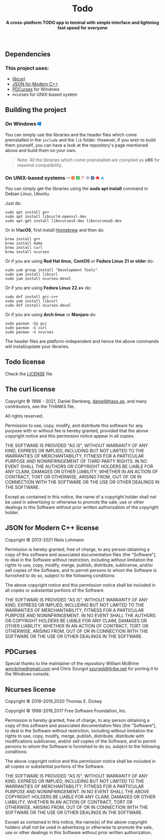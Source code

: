 <h1 align="center">
<b> Todo </b>
</h1>
<h4 align="center">
<b> A cross-platform TODO app in teminal with simple interface and lightning fast speed for everyone </b>
</h4>
&nbsp;

## **Dependencies**
### This project uses:
* [libcurl](https://github.com/curl/curl)
* [JSON for Modern C++](https://github.com/nlohmann/json)
* [PDCurses](https://github.com/wmcbrine/PDCurses) for Windows
* ncurses for UNIX-based system
## **Building the project**
### **On Windows** <svg role="img" fill="#0078D6" width="12" viewBox="0 0 24 24" xmlns="http://www.w3.org/2000/svg"><title>Windows</title><path d="M0 3.449L9.75 2.1v9.451H0m10.949-9.602L24 0v11.4H10.949M0 12.6h9.75v9.451L0 20.699M10.949 12.6H24V24l-12.9-1.801"/></svg>
You can simply use the libraries and the header files which come preinstalled in the ```include``` and the ```lib``` folder. However, if you wish to build them yourself, you can have a look at the repository's page mentioned above and build them on your own.
> Note: All the libraries which come preinstalled are compiled as **x86** for maximal compatibility.
### **On UNIX-based systems** <svg role="img" fill="#000000" width="12" viewBox="0 0 24 24" xmlns="http://www.w3.org/2000/svg"><title>macOS</title><path d="M0 14.727h.941v-2.453c0-.484.318-.835.771-.835.439 0 .71.276.71.722v2.566h.915V12.25c0-.48.31-.812.764-.812.46 0 .718.28.718.77v2.518h.94v-2.748c0-.801-.517-1.334-1.307-1.334-.578 0-1.054.31-1.247.805h-.023c-.147-.514-.552-.805-1.118-.805-.545 0-.968.306-1.142.771H.903v-.695H0v4.006zm7.82-.646c-.408 0-.68-.208-.68-.537 0-.318.26-.522.714-.552l.926-.057v.307c0 .483-.427.839-.96.839zm-.284.71c.514 0 1.017-.268 1.248-.703h.018v.639h.908v-2.76c0-.804-.647-1.33-1.64-1.33-1.021 0-1.66.537-1.701 1.285h.873c.06-.332.344-.548.79-.548.464 0 .748.242.748.662v.287l-1.058.06c-.976.061-1.524.488-1.524 1.199 0 .721.564 1.209 1.338 1.209zm6.305-2.642c-.065-.843-.719-1.512-1.777-1.512-1.164 0-1.92.805-1.92 2.087 0 1.3.756 2.082 1.928 2.082 1.005 0 1.697-.59 1.772-1.485h-.888c-.087.453-.397.725-.873.725-.597 0-.982-.483-.982-1.322 0-.824.381-1.323.975-1.323.502 0 .8.321.876.748h.889zm2.906-2.967c-1.591 0-2.589 1.085-2.589 2.82 0 1.735.998 2.816 2.59 2.816 1.586 0 2.584-1.081 2.584-2.816 0-1.735-.997-2.82-2.585-2.82zm0 .832c.971 0 1.591.77 1.591 1.988 0 1.213-.62 1.984-1.59 1.984-.976 0-1.592-.77-1.592-1.984 0-1.217.616-1.988 1.591-1.988zm2.982 3.178c.042 1.006.866 1.626 2.12 1.626 1.32 0 2.151-.65 2.151-1.686 0-.813-.469-1.27-1.576-1.523l-.627-.144c-.67-.158-.945-.37-.945-.733 0-.453.415-.756 1.032-.756.623 0 1.05.306 1.096.817h.93c-.023-.96-.817-1.61-2.019-1.61-1.187 0-2.03.653-2.03 1.62 0 .78.477 1.263 1.482 1.494l.707.166c.688.163.967.39.967.782 0 .454-.457.779-1.115.779-.665 0-1.167-.329-1.228-.832h-.945z"/></svg> <svg role="img" fill="#E95420" width="12" viewBox="0 0 24 24" xmlns="http://www.w3.org/2000/svg"><title>Ubuntu</title><path d="M12 0c6.623 0 12 5.377 12 12s-5.377 12-12 12S0 18.623 0 12 5.377 0 12 0zm3.279 17.68c-.766.441-1.029 1.422-.586 2.189.441.765 1.422 1.028 2.188.584.766-.441 1.029-1.422.585-2.189-.441-.765-1.421-1.028-2.187-.584zm-3.279-1c-.705 0-1.373-.157-1.971-.435L8.916 18.24c.93.459 1.978.721 3.084.721.646 0 1.268-.091 1.86-.256.104-.643.485-1.234 1.095-1.587.609-.351 1.313-.386 1.92-.156 1.186-1.163 1.957-2.749 2.07-4.515l-2.285-.033c-.21 2.391-2.215 4.266-4.66 4.266zM7.32 12c0-1.583.787-2.981 1.99-3.83L8.14 6.209c-1.404.93-2.445 2.369-2.881 4.035.506.404.83 1.034.83 1.74 0 .704-.324 1.319-.83 1.739.436 1.665 1.477 3.104 2.881 4.034l1.17-1.965C8.107 14.97 7.32 13.574 7.32 12zm-3.48-1.602c-.885 0-1.602.717-1.602 1.602s.717 1.602 1.602 1.602S5.441 12.885 5.441 12s-.716-1.602-1.601-1.602zM12 7.32c2.445 0 4.45 1.875 4.66 4.265l2.285-.034c-.113-1.765-.885-3.35-2.07-4.516-.609.232-1.313.194-1.92-.154-.609-.352-.99-.945-1.095-1.591-.594-.16-1.214-.25-1.86-.25-1.11 0-2.155.26-3.084.72l1.113 1.995c.6-.279 1.268-.435 1.971-.435zm3.279-1.001c.765.442 1.746.181 2.189-.585.441-.765.181-1.746-.588-2.19-.765-.44-1.746-.179-2.189.589-.441.764-.18 1.744.588 2.186z"/></svg> <svg role="img" fill="#35BF5C" width="12" viewBox="0 0 24 24" xmlns="http://www.w3.org/2000/svg"><title>Manjaro</title><path d="M0 0v24h6.75V6.75h8.625V0H0zm8.625 8.625V24h6.75V8.625h-6.75zM17.25 0v24H24V0h-6.75z"/></svg> <svg role="img" fill="#A81D33" width="12" viewBox="0 0 24 24" xmlns="http://www.w3.org/2000/svg"><title>Debian</title><path d="M13.88 12.685c-.4 0 .08.2.601.28.14-.1.27-.22.39-.33a3.001 3.001 0 01-.99.05m2.14-.53c.23-.33.4-.69.47-1.06-.06.27-.2.5-.33.73-.75.47-.07-.27 0-.56-.8 1.01-.11.6-.14.89m.781-2.05c.05-.721-.14-.501-.2-.221.07.04.13.5.2.22M12.38.31c.2.04.45.07.42.12.23-.05.28-.1-.43-.12m.43.12l-.15.03.14-.01V.43m6.633 9.944c.02.64-.2.95-.38 1.5l-.35.181c-.28.54.03.35-.17.78-.44.39-1.34 1.22-1.62 1.301-.201 0 .14-.25.19-.34-.591.4-.481.6-1.371.85l-.03-.06c-2.221 1.04-5.303-1.02-5.253-3.842-.03.17-.07.13-.12.2a3.551 3.552 0 012.001-3.501 3.361 3.362 0 013.732.48 3.341 3.342 0 00-2.721-1.3c-1.18.01-2.281.76-2.651 1.57-.6.38-.67 1.47-.93 1.661-.361 2.601.66 3.722 2.38 5.042.27.19.08.21.12.35a4.702 4.702 0 01-1.53-1.16c.23.33.47.66.8.91-.55-.18-1.27-1.3-1.48-1.35.93 1.66 3.78 2.921 5.261 2.3a6.203 6.203 0 01-2.33-.28c-.33-.16-.77-.51-.7-.57a5.802 5.803 0 005.902-.84c.44-.35.93-.94 1.07-.95-.2.32.04.16-.12.44.44-.72-.2-.3.46-1.24l.24.33c-.09-.6.74-1.321.66-2.262.19-.3.2.3 0 .97.29-.74.08-.85.15-1.46.08.2.18.42.23.63-.18-.7.2-1.2.28-1.6-.09-.05-.28.3-.32-.53 0-.37.1-.2.14-.28-.08-.05-.26-.32-.38-.861.08-.13.22.33.34.34-.08-.42-.2-.75-.2-1.08-.34-.68-.12.1-.4-.3-.34-1.091.3-.25.34-.74.54.77.84 1.96.981 2.46-.1-.6-.28-1.2-.49-1.76.16.07-.26-1.241.21-.37A7.823 7.824 0 0017.702 1.6c.18.17.42.39.33.42-.75-.45-.62-.48-.73-.67-.61-.25-.65.02-1.06 0C15.082.73 14.862.8 13.8.4l.05.23c-.77-.25-.9.1-1.73 0-.05-.04.27-.14.53-.18-.741.1-.701-.14-1.431.03.17-.13.36-.21.55-.32-.6.04-1.44.35-1.18.07C9.6.68 7.847 1.3 6.867 2.22L6.838 2c-.45.54-1.96 1.611-2.08 2.311l-.131.03c-.23.4-.38.85-.57 1.261-.3.52-.45.2-.4.28-.6 1.22-.9 2.251-1.16 3.102.18.27 0 1.65.07 2.76-.3 5.463 3.84 10.776 8.363 12.006.67.23 1.65.23 2.49.25-.99-.28-1.12-.15-2.08-.49-.7-.32-.85-.7-1.34-1.13l.2.35c-.971-.34-.57-.42-1.361-.67l.21-.27c-.31-.03-.83-.53-.97-.81l-.34.01c-.41-.501-.63-.871-.61-1.161l-.111.2c-.13-.21-1.52-1.901-.8-1.511-.13-.12-.31-.2-.5-.55l.14-.17c-.35-.44-.64-1.02-.62-1.2.2.24.32.3.45.33-.88-2.172-.93-.12-1.601-2.202l.15-.02c-.1-.16-.18-.34-.26-.51l.06-.6c-.63-.74-.18-3.102-.09-4.402.07-.54.53-1.1.88-1.981l-.21-.04c.4-.71 2.341-2.872 3.241-2.761.43-.55-.09 0-.18-.14.96-.991 1.26-.7 1.901-.88.7-.401-.6.16-.27-.151 1.2-.3.85-.7 2.421-.85.16.1-.39.14-.52.26 1-.49 3.151-.37 4.562.27 1.63.77 3.461 3.011 3.531 5.132l.08.02c-.04.85.13 1.821-.17 2.711l.2-.42M9.54 13.236l-.05.28c.26.35.47.73.8 1.01-.24-.47-.42-.66-.75-1.3m.62-.02c-.14-.15-.22-.34-.31-.52.08.32.26.6.43.88l-.12-.36m10.945-2.382l-.07.15c-.1.76-.34 1.511-.69 2.212.4-.73.65-1.541.75-2.362M12.45.12c.27-.1.66-.05.95-.12-.37.03-.74.05-1.1.1l.15.02M3.006 5.142c.07.57-.43.8.11.42.3-.66-.11-.18-.1-.42m-.64 2.661c.12-.39.15-.62.2-.84-.35.44-.17.53-.2.83"/></svg> <svg role="img" fill="#262577" width="12" viewBox="0 0 24 24" xmlns="http://www.w3.org/2000/svg"><title>CentOS</title><path d="M12.076.066L8.883 3.28H3.348v5.434L0 12.01l3.349 3.298v5.39h5.374l3.285 3.236 3.285-3.236h5.43v-5.374L24 12.026l-3.232-3.252V3.321H15.31zm0 .749l2.49 2.506h-1.69v6.441l-.8.805-.81-.815V3.28H9.627zm-8.2 2.991h4.483L6.485 5.692l4.253 4.279v.654H9.94L5.674 6.423l-1.798 1.77zm5.227 0h1.635v5.415l-3.509-3.53zm4.302.043h1.687l1.83 1.842-3.517 3.539zm2.431 0h4.404v4.394l-1.83-1.842-4.241 4.267h-.764v-.69l4.261-4.287zm2.574 3.3l1.83 1.843v1.676h-5.327zm-12.735.013l3.515 3.462H3.876v-1.69zM3.348 9.454v1.697h6.377l.871.858-.782.77H3.35v1.786L.753 12.01zm17.42.068l2.488 2.503-2.533 2.55v-1.796h-6.41l-.75-.754.825-.83h6.38zm-9.502.978l.81.815.186-.188.614-.618v.686h.768l-.825.83.75.754h-.719v.808l-.842-.83-.741.73v-.707h-.7l.781-.77-.188-.186-.682-.672h.788zm-7.39 2.807h5.402l-3.603 3.55-1.798-1.772zm6.154 0h.708v.7l-4.404 4.338 1.852 1.824h-4.31v-4.342l1.798 1.77zm3.348 0h.715l4.317 4.343.186-.187 1.599-1.61v4.316h-4.366l1.853-1.825-.188-.185-4.116-4.054zm1.46 0h5.357v1.798l-1.785 1.796zm-2.83.191l.842.829v6.37h1.691l-2.532 2.495-2.533-2.495h1.79V14.23zm-1.27 1.251v5.42H8.939l-1.852-1.823zm2.64.097l3.552 3.499-1.853 1.825h-1.7z"/></svg> <svg role="img" fill="#294172" width="12" viewBox="0 0 24 24" xmlns="http://www.w3.org/2000/svg"><title>Fedora</title><path d="M12.005.001C7.29-.064 2.744 2.962.957 7.317c-.885 1.953-1 4.116-.946 6.225.01 2.666-.02 5.335.015 7.999.113 1.542 1.654 2.614 3.134 2.44 3.257-.02 6.514.044 9.77-.034 4.79-.303 9.155-3.796 10.527-8.39 1.4-4.345.03-9.413-3.39-12.443A11.968 11.967 0 0012.005.001zm3.52 2.842c.406-.01.807.032 1.197.117.557.286.945.826.902 1.383-.058.75-.587 1.247-1.38 1.246a2.95 2.95 0 00-.72-.09c-1.725-.053-3.167 1.61-2.97 3.305.024.796-.044 1.601.033 2.392.333.457.987.18 1.475.256.276 0 .562.007.85.008a.134.134 0 00.042.008 1.29 1.29 0 011.29 1.295 1.29 1.29 0 01-1.298 1.295.14.14 0 00-.06.013c-.777.003-1.553 0-2.33.002-.066 1.616.197 3.276-.31 4.84-.865 2.706-3.97 4.337-6.685 3.62-.537-.284-.91-.79-.868-1.334.062-.796.656-1.308 1.532-1.24.075.006.113.012.168.02.716.14 1.477.034 2.107-.391 1.127-.645 1.502-1.977 1.396-3.193-.02-.687.043-1.384-.033-2.066-.333-.456-.984-.18-1.472-.256h-.8a.137.137 0 00-.066-.015 1.29 1.29 0 01-1.298-1.295c0-.72.574-1.29 1.29-1.295a.136.136 0 00.063-.016h2.316c.06-1.507-.159-3.046.213-4.523.648-2.376 2.952-4.12 5.415-4.086zm.705.052l.13.024zm1.224.28c1.444.543 2.636 1.706 3.25 3.12a81.141 81.136 0 01-2.903-2.592 1.762 1.762 0 00-.346-.527zm.45.935a86.96 86.954 0 002.966 2.596c-.014-.044-.033-.087-.049-.13.166.448.265.918.301 1.402a77.847 77.842 0 01-3.39-2.975l.015-.033c.088-.182.143-.386.16-.606a1.393 1.393 0 000-.197c0-.019-.002-.038-.004-.057zm.02.196c-.058.516-.058.516 0 0zm-.314.894a85.347 85.341 0 003.53 3.06c0 .071.015.14.013.21a4.94 4.94 0 01-.06.814A78.528 78.523 0 0117.011 5.7a1.56 1.56 0 00.6-.5zm.526 1.83c.898.8 1.856 1.623 2.918 2.485a5.215 5.215 0 01-.242.863 74.032 74.027 0 01-2.307-1.963l.002.055c0 .076-.004.152-.01.226.703.612 1.44 1.237 2.24 1.885-.109.26-.234.512-.38.752a73.605 73.6 0 01-2.06-1.752 3.13 3.13 0 00-.16-2.55zm.068 2.758c.644.56 1.32 1.131 2.043 1.72a5.868 5.867 0 01-.5.651 74.24 74.235 0 01-1.99-1.705c.185-.2.332-.425.447-.666zm-.603.816a82.545 82.54 0 002.005 1.71c-.19.2-.392.385-.607.556a75.858 75.853 0 01-2.043-1.77c.203-.108.396-.247.572-.425.027-.022.047-.047.073-.07zm-.86.594a84.37 84.365 0 002.088 1.8c-.23.17-.48.311-.734.444a79.06 79.054 0 01-2.256-2.005c-.024.002-.05.001-.074.003l-.026-.015a3.506 3.506 0 001.002-.227zm-10.046.248l-.02.014h-.013l.004.004a1.573 1.573 0 00-.51.55l-.45-.427a5.38 5.38 0 01.99-.14zm-.994.14l-.127.032.127-.03zm-.27.075l.622.592a1.55 1.55 0 00.008 1.045c-.468-.444-.94-.893-1.432-1.348.26-.118.529-.21.803-.289zm-1.03.4c.72.674 1.425 1.347 2.134 2.03a2.68 2.68 0 00-.826.242c-.64-.61-1.3-1.23-1.998-1.865a5.98 5.98 0 01.69-.406zm12.022.204c.473.42.958.846 1.474 1.285a5.37 5.37 0 01-.908.342l-.617-.498a1.55 1.55 0 00.05-1.13zm-12.901.345a140.01 140.01 0 011.958 1.844 3.158 3.158 0 00-1.527 2.332A98.329 98.323 0 001.777 14.8a5.574 5.573 0 00-.091.22c.777.698 1.522 1.391 2.252 2.087.002.284.042.57.14.848.053.19.13.366.22.533a107.243 107.236 0 00-2.86-2.635c.027-.108.04-.217.074-.323.137-.518.366-.998.65-1.44.69.621 1.35 1.241 2.002 1.86a2.98 2.98 0 01.107-.232 99.457 99.45 0 00-1.986-1.819c.15-.214.31-.42.49-.613A109.76 109.76 0 014.7 15.088c.054-.06.11-.122.168-.178a98.104 98.104 0 00-1.94-1.79 5.82 5.82 0 01.592-.509zm12.719.153l-.027.265zm1.733.754l-.05.023.05-.023zm-1.72.091l.44.354c-.287.06-.582.096-.88.103h-.016a1.56 1.56 0 00.457-.457zM1.386 16.101c1.32 1.189 2.532 2.357 3.78 3.559l.175.166c-.237.107-.44.266-.594.465A125.942 125.935 0 001.3 17.076a5.176 5.176 0 01.086-.976zm-.07 1.29A154.286 154.276 0 014.61 20.5c-.11.2-.18.428-.2.677a1.406 1.406 0 000 .166c-.92-.884-1.856-1.78-2.88-2.71a5.65 5.65 0 01-.215-1.243zm.378 1.714c.943.876 1.852 1.748 2.778 2.64l.02.02c.07.195.186.372.327.532-1.445-.56-2.562-1.767-3.125-3.192zm3.352.264c.179.14.374.26.58.358l-.025.005-.018-.015a3.014 3.014 0 01-.537-.348zm1.047 3.252l.15.025zm.228.04s.09.007.274.025a33.671 33.669 0 00-.274-.026z"/></svg> <svg role="img" fill="#EE0000" width="12" viewBox="0 0 24 24" xmlns="http://www.w3.org/2000/svg"><title>Red Hat</title><path d="M16.009 13.386c1.577 0 3.86-.326 3.86-2.202a1.765 1.765 0 0 0-.04-.431l-.94-4.08c-.216-.898-.406-1.305-1.982-2.093-1.223-.625-3.888-1.658-4.676-1.658-.733 0-.947.946-1.822.946-.842 0-1.467-.706-2.255-.706-.757 0-1.25.515-1.63 1.576 0 0-1.06 2.99-1.197 3.424a.81.81 0 0 0-.028.245c0 1.162 4.577 4.974 10.71 4.974m4.101-1.435c.218 1.032.218 1.14.218 1.277 0 1.765-1.984 2.745-4.593 2.745-5.895.004-11.06-3.451-11.06-5.734a2.326 2.326 0 0 1 .19-.925C2.746 9.415 0 9.794 0 12.217c0 3.969 9.405 8.861 16.851 8.861 5.71 0 7.149-2.582 7.149-4.62 0-1.605-1.387-3.425-3.887-4.512"/></svg> <svg role="img" fill="#1793D1" width="12" viewBox="0 0 24 24" xmlns="http://www.w3.org/2000/svg"><title>Arch Linux</title><path d="M11.39.605C10.376 3.092 9.764 4.72 8.635 7.132c.693.734 1.543 1.589 2.923 2.554-1.484-.61-2.496-1.224-3.252-1.86C6.86 10.842 4.596 15.138 0 23.395c3.612-2.085 6.412-3.37 9.021-3.862a6.61 6.61 0 01-.171-1.547l.003-.115c.058-2.315 1.261-4.095 2.687-3.973 1.426.12 2.534 2.096 2.478 4.409a6.52 6.52 0 01-.146 1.243c2.58.505 5.352 1.787 8.914 3.844-.702-1.293-1.33-2.459-1.929-3.57-.943-.73-1.926-1.682-3.933-2.713 1.38.359 2.367.772 3.137 1.234-6.09-11.334-6.582-12.84-8.67-17.74zM22.898 21.36v-.623h-.234v-.084h.562v.084h-.234v.623h.331v-.707h.142l.167.5.034.107a2.26 2.26 0 01.038-.114l.17-.493H24v.707h-.091v-.593l-.206.593h-.084l-.205-.602v.602h-.091"/></svg>
You can simply get the libraries using the **sudo apt install** command in Debian Linux, Ubuntu.

Just do:
```
sudo apt install g++
sudo apt install libcurl4-openssl-dev
sudo apt-get install libncurses5-dev libncursesw5-dev
```
Or in M**acOS**, first install [Homebrew](https://brew.sh/) and then do:
```
brew install g++
brew install make
brew install curl
brew install ncurses
```
Or if you are using **Red Hat linux**, **CentOS** or **Fedora Linux 21 or older** do:
```
sudo yum group install "Development Tools"
sudo yum install libcurl
sudo yum install ncurses-devel
```
Or if you are using **Fedora Linux 22.x+** do:
```
sudo dnf install gcc-c++
sudo yum install libcurl
sudo dnf install ncurses-devel
```
Or if you are using **Arch linux** or **Manjaro** do:
```
sudo pacman -Sy gcc
sudo pacman -S curl
sudo pacman -S ncurses
```
The header files are platform-independent and hence the above commands will install/update your libraries.
## **Todo license**
Check the [LICENSE](https://github.com/GhostVaibhav/Todos/blob/master/LICENSE) file
## **The curl license**
Copyright &copy; 1996 - 2021, Daniel Stenberg, [daniel@haxx.se](mailto:daniel@haxx.se), and many contributors, see the THANKS file.

All rights reserved.

Permission to use, copy, modify, and distribute this software for any purpose with or without fee is hereby granted, provided that the above copyright notice and this permission notice appear in all copies.

THE SOFTWARE IS PROVIDED "AS IS", WITHOUT WARRANTY OF ANY KIND, EXPRESS OR IMPLIED, INCLUDING BUT NOT LIMITED TO THE WARRANTIES OF MERCHANTABILITY, FITNESS FOR A PARTICULAR PURPOSE AND NONINFRINGEMENT OF THIRD PARTY RIGHTS. IN NO EVENT SHALL THE AUTHORS OR COPYRIGHT HOLDERS BE LIABLE FOR ANY CLAIM, DAMAGES OR OTHER LIABILITY, WHETHER IN AN ACTION OF CONTRACT, TORT OR OTHERWISE, ARISING FROM, OUT OF OR IN CONNECTION WITH THE SOFTWARE OR THE USE OR OTHER DEALINGS IN THE SOFTWARE.

Except as contained in this notice, the name of a copyright holder shall not be used in advertising or otherwise to promote the sale, use or other dealings in this Software without prior written authorization of the copyright holder.

## **JSON for Modern C++ license**
Copyright &copy; 2013-2021 Niels Lohmann

Permission is hereby granted, free of charge, to any person obtaining a copy
of this software and associated documentation files (the "Software"), to deal
in the Software without restriction, including without limitation the rights
to use, copy, modify, merge, publish, distribute, sublicense, and/or sell
copies of the Software, and to permit persons to whom the Software is
furnished to do so, subject to the following conditions:

The above copyright notice and this permission notice shall be included in all
copies or substantial portions of the Software.

THE SOFTWARE IS PROVIDED "AS IS", WITHOUT WARRANTY OF ANY KIND, EXPRESS OR
IMPLIED, INCLUDING BUT NOT LIMITED TO THE WARRANTIES OF MERCHANTABILITY,
FITNESS FOR A PARTICULAR PURPOSE AND NONINFRINGEMENT. IN NO EVENT SHALL THE
AUTHORS OR COPYRIGHT HOLDERS BE LIABLE FOR ANY CLAIM, DAMAGES OR OTHER
LIABILITY, WHETHER IN AN ACTION OF CONTRACT, TORT OR OTHERWISE, ARISING FROM,
OUT OF OR IN CONNECTION WITH THE SOFTWARE OR THE USE OR OTHER DEALINGS IN THE
SOFTWARE.

## **PDCurses**
Special thanks to the maintainer of the repository William McBrine [wmcbrine@gmail.com](mailto:wmcbrine@gmail.com) and Chris Szurgot [szurgot@itribe.net](mailto:szurgot@itribe.net) for porting it to the Windows console.

## **Ncurses license**
Copyright &copy; 2018-2019,2020 Thomas E. Dickey

Copyright &copy; 1998-2016,2017 Free Software Foundation, Inc.

Permission is hereby granted, free of charge, to any person obtaining a copy of this software and associated documentation files (the "Software"), to deal in the Software without restriction, including without limitation the rights to use, copy, modify, merge, publish, distribute, distribute with modifications sublicense, and/or sell copies of the Software, and to permit persons to whom the Software is furnished to do so, subject to the following conditions:                
                                         
The above copyright notice and this permission notice shall be included 
in all copies or substantial portions of the Software. 
                                         
THE SOFTWARE IS PROVIDED "AS IS", WITHOUT WARRANTY OF ANY KIND, EXPRESS OR IMPLIED, INCLUDING BUT NOT LIMITED TO THE WARRANTIES OF MERCHANTABILITY, FITNESS FOR A PARTICULAR PURPOSE AND NONINFRINGEMENT. IN NO EVENT SHALL THE ABOVE COPYRIGHT HOLDERS BE LIABLE FOR ANY CLAIM, DAMAGES OR OTHER LIABILITY, WHETHER IN AN ACTION OF CONTRACT, TORT OR OTHERWISE, ARISING FROM, OUT OF OR IN CONNECTION WITH THE SOFTWARE OR THE USE OR OTHER DEALINGS IN THE SOFTWARE.

Except as contained in this notice, the name(s) of the above copyright holders shall not be used in advertising or otherwise to promote the sale, use or other dealings in this Software without prior written authorization.